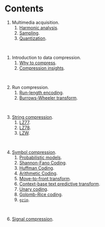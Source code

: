 # Contents

1. Multimedia acquisition.
   1. [Harmonic analysis](https://cdn.rawgit.com/vicente-gonzalez-ruiz/harmonic_analysis/master/index.html).
   2. [Sampling](https://cdn.rawgit.com/vicente-gonzalez-ruiz/sampling/master/index.html).
   3. [Quantization](https://cdn.rawgit.com/vicente-gonzalez-ruiz/quantization/master/index.html).
</br>

1. Introduction to data compression.
   1. [Why to compress](https://cdn.rawgit.com/vicente-gonzalez-ruiz/why_to_compress/master/index.html).
   2. [Compression insights](https://cdn.rawgit.com/vicente-gonzalez-ruiz/compression_insights/master/index.html).
</br>
   
2. Run compression.
   1. [Run-length encoding](https://cdn.rawgit.com/vicente-gonzalez-ruiz/Run-length_encoding/master/index.html).
   2. [Burrows-Wheeler transform](https://cdn.rawgit.com/vicente-gonzalez-ruiz/Burrows-Wheeler_transform/master/index.html).
</br>

3. [String compression](https://cdn.rawgit.com/vicente-gonzalez-ruiz/string_compression/master/index.html).
   1. [LZ77](https://cdn.rawgit.com/vicente-gonzalez-ruiz/LZ77/master/index.html).
   2. [LZ78](https://cdn.rawgit.com/vicente-gonzalez-ruiz/LZ78/master/index.html).
   3. [LZW](https://cdn.rawgit.com/vicente-gonzalez-ruiz/LZW/master/index.html).
</br>

4. [Symbol compression](https://cdn.rawgit.com/vicente-gonzalez-ruiz/symbol_compression/master/index.htm).
   1. [Probabilistic models](https://cdn.rawgit.com/vicente-gonzalez-ruiz/probabilistic_models/master/index.html).
   2. [Shannon-Fano Coding](https://cdn.rawgit.com/vicente-gonzalez-ruiz/Shannon-Fano_coding/master/index.html).
   3. [Huffman Coding](https://cdn.rawgit.com/vicente-gonzalez-ruiz/Huffman_coding/master/index.html).
   4. [Arithmetic Coding](https://cdn.rawgit.com/vicente-gonzalez-ruiz/arithmetic_coding/master/index.html).
   5. [Move-to-front transform](https://cdn.rawgit.com/vicente-gonzalez-ruiz/move-to-front_transform/master/index.html).
   6. [Context-base text predictive transform](https://cdn.rawgit.com/vicente-gonzalez-ruiz/context-based_text_predictive_transform/master/index.html).
   7. [Unary coding](https://cdn.rawgit.com/vicente-gonzalez-ruiz/unary_coding/master/index.html).
   8. [Golomb-Rice coding](https://cdn.rawgit.com/vicente-gonzalez-ruiz/Golomb-Rice_coding/master/index.html).
   9. [`gzip`](https://cdn.rawgit.com/vicente-gonzalez-ruiz/gzip/master/index.html).
</br>

6. [Signal compression](https://rawgit.com/vicente-gonzalez-ruiz/signal_redundancies/master/index.html).
   
